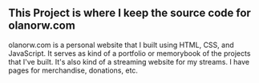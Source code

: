 ## This Project is where I keep the source code for olanorw.com

olanorw.com is a personal website that I built using HTML, CSS, and JavaScript. It serves as kind of a portfolio or memorybook of the projects that I've built. It's also kind of a streaming website for my streams. I have pages for merchandise, donations, etc.